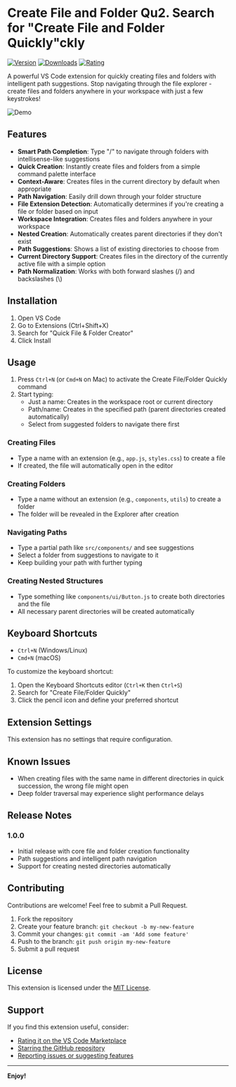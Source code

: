 # Create File and Folder Qu2. Search for "Create File and Folder Quickly"ckly

[![Version](https://img.shields.io/visual-studio-marketplace/v/ArunShresthaa.create-file-folder-quickly)](https://marketplace.visualstudio.com/items?itemName=ArunShresthaa.create-file-folder-quickly)
[![Downloads](https://img.shields.io/visual-studio-marketplace/d/ArunShresthaa.create-file-folder-quickly)](https://marketplace.visualstudio.com/items?itemName=ArunShresthaa.create-file-folder-quickly)
[![Rating](https://img.shields.io/visual-studio-marketplace/r/ArunShresthaa.create-file-folder-quickly)](https://marketplace.visualstudio.com/items?itemName=ArunShresthaa.create-file-folder-quickly&ssr=false#review-details)

A powerful VS Code extension for quickly creating files and folders with intelligent path suggestions. Stop navigating through the file explorer - create files and folders anywhere in your workspace with just a few keystrokes!

![Demo](https://raw.githubusercontent.com/ArunShresthaa/Create-File-and-Folder/main/images/demo.gif)

## Features

- **Smart Path Completion**: Type "/" to navigate through folders with intellisense-like suggestions
- **Quick Creation**: Instantly create files and folders from a simple command palette interface
- **Context-Aware**: Creates files in the current directory by default when appropriate
- **Path Navigation**: Easily drill down through your folder structure
- **File Extension Detection**: Automatically determines if you're creating a file or folder based on input
- **Workspace Integration**: Creates files and folders anywhere in your workspace
- **Nested Creation**: Automatically creates parent directories if they don't exist
- **Path Suggestions**: Shows a list of existing directories to choose from
- **Current Directory Support**: Creates files in the directory of the currently active file with a simple option
- **Path Normalization**: Works with both forward slashes (/) and backslashes (\\)

## Installation

1. Open VS Code
2. Go to Extensions (Ctrl+Shift+X)
3. Search for "Quick File & Folder Creator"
4. Click Install

## Usage

1. Press `Ctrl+N` (or `Cmd+N` on Mac) to activate the Create File/Folder Quickly command
2. Start typing:
   - Just a name: Creates in the workspace root or current directory
   - Path/name: Creates in the specified path (parent directories created automatically)
   - Select from suggested folders to navigate there first

### Creating Files

- Type a name with an extension (e.g., `app.js`, `styles.css`) to create a file
- If created, the file will automatically open in the editor

### Creating Folders

- Type a name without an extension (e.g., `components`, `utils`) to create a folder
- The folder will be revealed in the Explorer after creation

### Navigating Paths

- Type a partial path like `src/components/` and see suggestions
- Select a folder from suggestions to navigate to it
- Keep building your path with further typing

### Creating Nested Structures

- Type something like `components/ui/Button.js` to create both directories and the file
- All necessary parent directories will be created automatically

## Keyboard Shortcuts

- `Ctrl+N` (Windows/Linux)
- `Cmd+N` (macOS)

To customize the keyboard shortcut:

1. Open the Keyboard Shortcuts editor (`Ctrl+K` then `Ctrl+S`)
2. Search for "Create File/Folder Quickly"
3. Click the pencil icon and define your preferred shortcut

## Extension Settings

This extension has no settings that require configuration.

## Known Issues

- When creating files with the same name in different directories in quick succession, the wrong file might open
- Deep folder traversal may experience slight performance delays

## Release Notes

### 1.0.0

- Initial release with core file and folder creation functionality
- Path suggestions and intelligent path navigation
- Support for creating nested directories automatically

## Contributing

Contributions are welcome! Feel free to submit a Pull Request.

1. Fork the repository
2. Create your feature branch: `git checkout -b my-new-feature`
3. Commit your changes: `git commit -am 'Add some feature'`
4. Push to the branch: `git push origin my-new-feature`
5. Submit a pull request

## License

This extension is licensed under the [MIT License](https://github.com/ArunShresthaa/Create-File-and-Folder/blob/main/LICENSE).

## Support

If you find this extension useful, consider:

- [Rating it on the VS Code Marketplace](https://marketplace.visualstudio.com/items?itemName=ArunShresthaa.create-file-folder-quickly&ssr=false#review-details)
- [Starring the GitHub repository](https://github.com/ArunShresthaa/Create-File-and-Folder)
- [Reporting issues or suggesting features](https://github.com/ArunShresthaa/Create-File-and-Folder/issues)

---

**Enjoy!**
